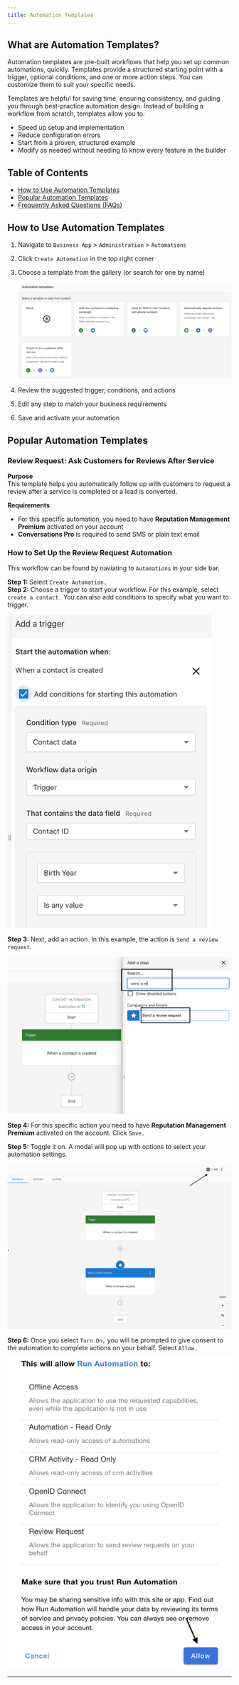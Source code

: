 ```yaml
---
title: Automation Templates
---
```

## What are Automation Templates?
Automation templates are pre-built workflows that help you set up common automations, quickly. Templates provide a structured starting point with a trigger, optional conditions, and one or more action steps. You can customize them to suit your specific needs.

Templates are helpful for saving time, ensuring consistency, and guiding you through best-practice automation design. Instead of building a workflow from scratch, templates allow you to:

- Speed up setup and implementation
- Reduce configuration errors
- Start from a proven, structured example
- Modify as needed without needing to know every feature in the builder

## Table of Contents
- [How to Use Automation Templates](#how-to-use-automation-templates)
- [Popular Automation Templates](#popular-automation-templates)
- [Frequently Asked Questions (FAQs)](#frequently-asked-questions-faqs)

## How to Use Automation Templates
1. Navigate to `Business App` > `Administration` > `Automations`
2. Click `Create Automation` in the top right corner
3. Choose a template from the gallery (or search for one by name)

    ![Automation Template Selection](../administration/img/automations_template.png)

4. Review the suggested trigger, conditions, and actions
5. Edit any step to match your business requirements
6. Save and activate your automation

## Popular Automation Templates

### Review Request: Ask Customers for Reviews After Service

**Purpose**  
This template helps you automatically follow up with customers to request a review after a service is completed or a lead is converted. 

**Requirements**  
- For this specific automation, you need to have **Reputation Management Premium** activated on your account  
- **Conversations Pro** is required to send SMS or plain text email

### How to Set Up the Review Request Automation

This workflow can be found by naviating to `Automations` in your side bar. 

**Step 1:** Select `Create Automation.`  
**Step 2:** Choose a trigger to start your workflow. For this example, select `create a contact.` You can also add conditions to specify what you want to trigger.  

![Review Request Step 1](../administration/img/automations_template_review_request_one.png)

**Step 3:** Next, add an action. In this example, the action is `Send a review request`.

![Review Request Step 2](../administration/img/automations_template_review_request_two.png)

**Step 4:** For this specific action you need to have **Reputation Management Premium** activated on the account. Click `Save.` 

**Step 5:** Toggle it on. A modal will pop up with options to select your automation settings.  

![Review Request Step 3](../administration/img/automations_template_review_request_three.png)

**Step 6:** Once you select `Turn On,` you will be prompted to give consent to the automation to complete actions on your behalf. Select `Allow.`

![Review Request Step 4](../administration/img/automations_template_review_request_four.png)

---
